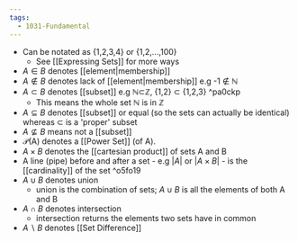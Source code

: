 ```yaml
---
tags:
  - 1031-Fundamental
---
```

- Can be notated as {1,2,3,4} or {1,2,...,100}
    - See [[Expressing Sets]] for more ways    
- $A \in B$ denotes [[element|membership]]
- $A\notin B$ denotes lack of [[element|membership]] e.g -1 ∉ ℕ
- $A\subset B$ denotes [[subset]] e.g ℕ⊂ℤ, {1,2} ⊂ {1,2,3} ^pa0ckp
    - This means the whole set ℕ is in ℤ
- $A\subseteq B$ denotes [[subset]] or equal (so the sets can actually be identical) whereas ⊂ is a 'proper' subset
- $A\nsubseteq B$ means not a [[subset]]
- $\mathcal P$(A) denotes a [[Power Set]] (of A).
- $A\times B$ denotes the [[cartesian product]] of sets A and B
- A line (pipe) before and after a set - e.g $|A|$ or $|A\times B|$ - is the [[cardinality]] of the set ^o5fo19
- $A\cup B$ denotes union
    - union is the combination of sets; ${A \cup B}$ is all the elements of both A and B
- $A\cap B$  denotes intersection 
    - intersection returns the elements two sets have in common
- $A\backslash B$ denotes [[Set Difference]]
    